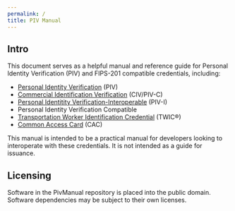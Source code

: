 ```yaml
---
permalink: /
title: PIV Manual
---
```

## Intro

This document serves as a helpful manual and reference guide for Personal Identity Verification (PIV) and FIPS-201 compatible credentials, including:

* [Personal Identity Verification](https://www.nist.gov/identity-access-management/personal-identity-verification-piv) (PIV)
* [Commercial Identification Verification](https://www.securetechalliance.org/publications-the-commercial-identity-verification-civ-credential-leveraging-fips-201-and-the-piv-specifications/) (CIV/PIV-C)
* [Personal Identitity Verification-Interoperable](https://playbooks.idmanagement.gov/playbooks/pivi/) (PIV-I)
* Personal Identity Verification Compatible
* [Transportation Worker Identification Credential](https://www.tsa.gov/for-industry/twic) (TWIC®)
* [Common Access Card](https://www.cac.mil/common-access-card/) (CAC)

This manual is intended to be a practical manual for developers looking to interoperate with these credentials.  It is not intended as a guide for issuance.

## Licensing

Software in the PivManual repository is placed into the public domain.  Software dependencies may be subject to their own licenses.